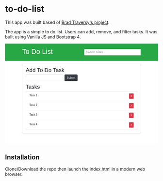 # to-do-list
This app was built based of [Brad Traversy's project](https://www.youtube.com/watch?v=i37KVt_IcXw&index=8&list=PLillGF-RfqbbnEGy3ROiLWk7JMCuSyQtX).

The app is a simple to do list. Users can add, remove, and filter tasks. It was built using Vanilla JS and Bootstrap 4.

![Demo Image](imgs/to-do-list-demo.jpg)

## Installation
Clone/Download the repo then launch the index.html in a modern web browser.
